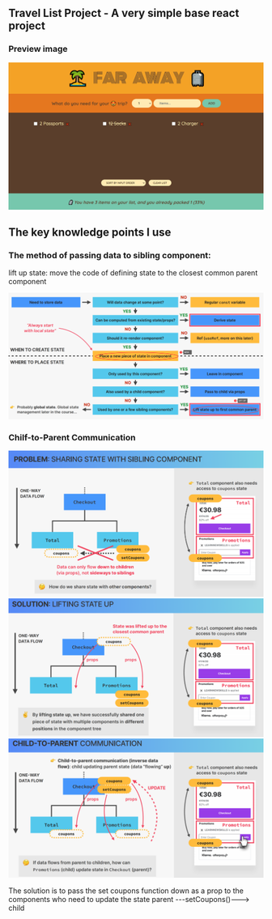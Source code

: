 ## Travel List Project - A very simple base react project

### Preview image

<img src="../images/travellist.png">

## The key knowledge points I use

### The method of passing data to sibling component:

lift up state: move the code of defining state to the closest common parent component

<img src="../images/Travelliststate.png">

### Chilf-to-Parent Communication

<img src="public/1.png">
<img src="public/2.png">
<img src="public/3.png">

The solution is to pass the set coupons function down as a prop to the components who need to update the state
parent ---setCoupons()---> child
